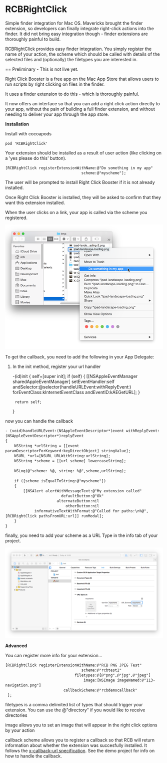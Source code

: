 # RCBRightClick

Simple finder integration for Mac OS.
Mavericks brought the finder extension, so developers can finally integrate right-click actions into the finder.
It did not bring easy integration though - finder extensions are thoroughly painful to build.

RCBRightClick provides easy finder integration. You simply register the name of your action, the scheme which should be called with details of the selected files and (optionally) the filetypes you are interested in.

== Preliminary - This is not live yet.


Right Click Booster is a free app on the Mac App Store that allows users to run scripts by right clicking on files in the finder.

It uses a finder extension to do this - which is thoroughly painful.

It now offers an interface so that you can add a right click action directly to your app, without the pain of building a full finder extension, and without needing to deliver your app through the app store.

**Installation**

Install with cocoapods

    pod 'RCBRightClick'

Your extension should be installed as a result of user action (like clicking on a 'yes please do this' button).

    [RCBRightClick registerExtensionWithName:@"Do something in my app"
                                      scheme:@"myscheme"];

The user will be prompted to install Right Click Booster if it is not already installed.

Once Right Click Booster is installed, they will be asked to confirm that they want this extension installed.

When the user clicks on a link, your app is called via the scheme you registered.

![Image of simple item](https://raw.githubusercontent.com/ConfusedVorlon/RCBRightClick/master/images/simpleItem.png)

To get the callback, you need to add the following in your App Delegate:

1) In the init method, register your url handler

    -(id)init
    {
        self=[super init];
        if (self)
        {
            [[NSAppleEventManager sharedAppleEventManager] setEventHandler:self
                                                               andSelector:@selector(handleURLEvent:withReplyEvent:)
                                                             forEventClass:kInternetEventClass
                                                                andEventID:kAEGetURL];
        }
        
        return self;
    }

now you can handle the callback

    - (void)handleURLEvent:(NSAppleEventDescriptor*)event withReplyEvent:(NSAppleEventDescriptor*)replyEvent
    {
        NSString *urlString = [[event paramDescriptorForKeyword:keyDirectObject] stringValue];
        NSURL *url=[NSURL URLWithString:urlString];
        NSString *scheme = [[url scheme] lowercaseString];
        
        NSLog(@"scheme: %@, string: %@",scheme,urlString);
        
        if ([scheme isEqualToString:@"myscheme"])
        {
            [[NSAlert alertWithMessageText:@"My extension called"
                             defaultButton:@"Ok"
                           alternateButton:nil
                               otherButton:nil
                 informativeTextWithFormat:@"Called for paths:\n%@",[RCBRightClick pathsFromURL:url]] runModal];
        }
    }

finally, you need to add your scheme as a URL Type in the info tab of your project.

![Image of URL scheme](https://raw.githubusercontent.com/ConfusedVorlon/RCBRightClick/master/images/scheme.png)

**Advanced**


You can register more info for your extension...

    [RCBRightClick registerExtensionWithName:@"RCB PNG JPEG Test"
                                      scheme:@"rcbtest2"
                                   filetypes:@[@"png",@"jpg",@"jpeg"]
                                       image:[NSImage imageNamed:@"113-navigation.png"]
                              callbackScheme:@"rcbdemocallback"
     ];

filetypes is a comma delimited list of types that should trigger your extension. You can use the @"directory" if you would like to receive directories

image allows you to set an image that will appear in the right click options by your action

callback scheme allows you to register a callback so that RCB will return information about whether the extension was succesfully installed. It follows the [x-callback-url specification][1]. See the demo project for info on how to handle the callback.


  [1]: http://x-callback-url.com/
